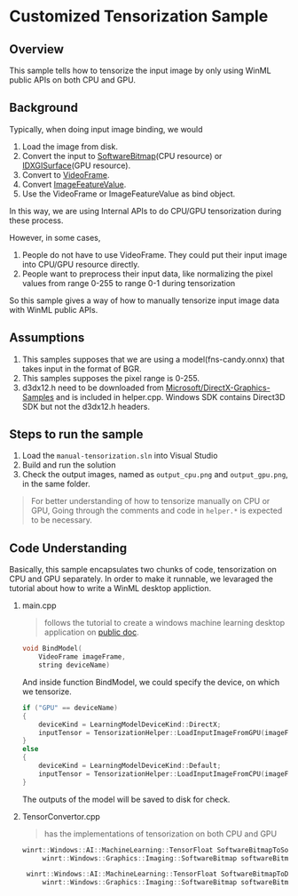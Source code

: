 # Customized Tensorization Sample

## Overview

This sample tells how to tensorize the input image by only using WinML public APIs on both CPU and GPU.

## Background

Typically, when doing input image binding, we would

1. Load the image from disk.
2. Convert the input to [SoftwareBitmap](https://docs.microsoft.com/en-us/uwp/api/windows.graphics.imaging.softwarebitmap)(CPU resource) or [IDXGISurface](https://docs.microsoft.com/en-us/windows/desktop/api/dxgi/nn-dxgi-idxgisurface)(GPU resource).
3. Convert to [VideoFrame](https://docs.microsoft.com/en-us/uwp/api/Windows.Media.VideoFrame).
4. Convert [ImageFeatureValue](https://docs.microsoft.com/en-us/uwp/api/windows.ai.machinelearning.imagefeaturevalue).
5. Use the VideoFrame or ImageFeatureValue as bind object.

In this way, we are using Internal APIs to do CPU/GPU tensorization during these process.

However, in some cases,
1. People do not have to use VideoFrame. They could put their input image into CPU/GPU resource directly.
2. People want to preprocess their input data, like normalizing the pixel values  from range 0-255 to range 0-1 during tensorization

So this sample gives a way of how to manually tensorize input image data with WinML public APIs.


## Assumptions
   1. This samples supposes that we are using a model(fns-candy.onnx) that takes input in the format of BGR.
   2. This samples supposes the pixel range is 0-255.
   3. d3dx12.h need to be downloaded from [Microsoft/DirectX-Graphics-Samples](https://github.com/Microsoft/DirectX-Graphics-Samples/blob/master/Libraries/D3DX12/d3dx12.h) and is included in helper.cpp. Windows SDK contains Direct3D SDK but not the d3dx12.h headers.

## Steps to run the sample

1. Load the `manual-tensorization.sln` into Visual Studio
2. Build and run the solution
3. Check the output images, named as `output_cpu.png` and `output_gpu.png`, in the same folder.

> For better understanding of how to tensorize manually on CPU or GPU, Going through the comments and code in `helper.*` is expected to be necessary.

## Code Understanding

Basically, this sample encapsulates two chunks of code, tensorization on CPU and GPU separately. In order to make it runnable, we levaraged the tutorial about how to write a WinML desktop appliction. 

1. main.cpp
    > follows the tutorial to create a windows machine learning desktop application on [public doc](https://docs.microsoft.com/en-us/windows/ai/get-started-desktop).
    
    ```C++
    void BindModel(
        VideoFrame imageFrame,
        string deviceName)
    ``` 
    And inside function BindModel, we could specify the device, on which we tensorize.
    ```C++
    if ("GPU" == deviceName)
    {
        deviceKind = LearningModelDeviceKind::DirectX;
        inputTensor = TensorizationHelper::LoadInputImageFromGPU(imageFrame.SoftwareBitmap());
    }
    else 
    {
        deviceKind = LearningModelDeviceKind::Default;
        inputTensor = TensorizationHelper::LoadInputImageFromCPU(imageFrame.SoftwareBitmap());
    }
    ```
    The outputs of the model will be saved to disk for check.

2. TensorConvertor.cpp
   > has the implementations of tensorization on both CPU and GPU
   ```C++
   winrt::Windows::AI::MachineLearning::TensorFloat SoftwareBitmapToSoftwareTensor(
        winrt::Windows::Graphics::Imaging::SoftwareBitmap softwareBitmap);

    winrt::Windows::AI::MachineLearning::TensorFloat SoftwareBitmapToDX12Tensor(
        winrt::Windows::Graphics::Imaging::SoftwareBitmap softwareBitmap);
   ```
